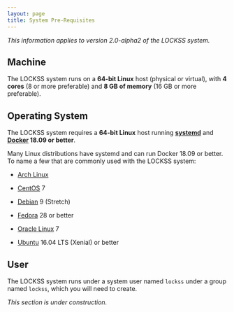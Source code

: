 ```yaml
---
layout: page
title: System Pre-Requisites
---
```


*This information applies to version 2.0-alpha2 of the LOCKSS system.*

## Machine

The LOCKSS system runs on a **64-bit Linux** host (physical or virtual), with **4 cores** (8 or more preferable) and **8 GB of memory** (16 GB or more preferable).

## Operating System

The LOCKSS system requires a **64-bit Linux** host running [**systemd**](https://www.freedesktop.org/wiki/Software/systemd/) and **[Docker](https://www.docker.com/) 18.09 or better**.

Many Linux distributions have systemd and can run Docker 18.09 or better. To name a few that are commonly used with the LOCKSS system:

*   [Arch Linux](https://www.archlinux.org/)
<!-- #osversion -->
*   [CentOS](https://www.centos.org/) 7
<!-- #osversion -->
*   [Debian](https://www.debian.org/) 9 (Stretch)
<!-- #osversion -->
*   [Fedora](https://getfedora.org/) 28 or better
<!-- #osversion -->
*   [Oracle Linux](https://www.oracle.com/linux/) 7
<!-- #osversion -->
*   [Ubuntu](https://www.ubuntu.com/) 16.04 LTS (Xenial) or better

## User

The LOCKSS system runs under a system user named `lockss` under a group named `lockss`, which you will need to create.

<!-- FIXME -->
*This section is under construction.*
